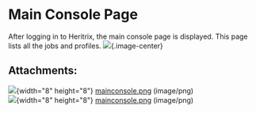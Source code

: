 # Main Console Page

After logging in to Heritrix, the main console page is displayed. This
page lists all the jobs and profiles.
![](attachments/5735662/5865607.png){.image-center}

## Attachments:

![](images/icons/bullet_blue.gif){width="8" height="8"}
[mainconsole.png](attachments/5735662/5865642.png) (image/png)  
![](images/icons/bullet_blue.gif){width="8" height="8"}
[mainconsole.png](attachments/5735662/5865607.png) (image/png)  
